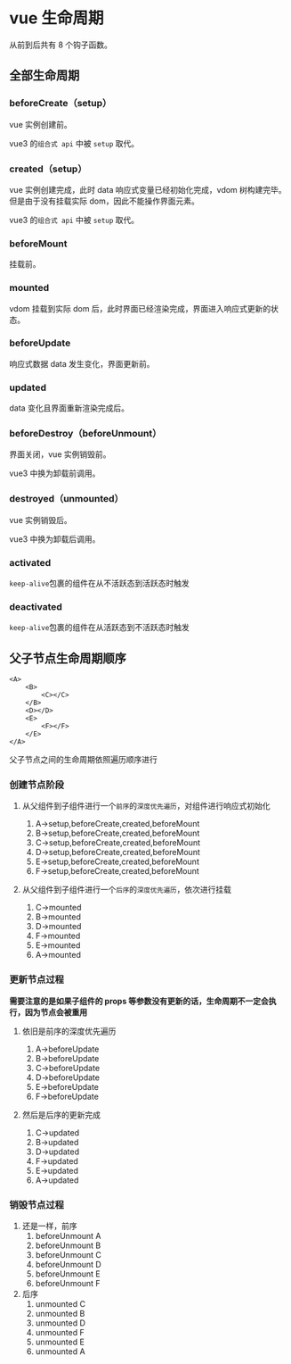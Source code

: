 # vue 生命周期

从前到后共有 8 个钩子函数。

## 全部生命周期

### beforeCreate（setup）

vue 实例创建前。

vue3 的`组合式 api` 中被 `setup` 取代。

### created（setup）

vue 实例创建完成，此时 data 响应式变量已经初始化完成，vdom 树构建完毕。但是由于没有挂载实际 dom，因此不能操作界面元素。

vue3 的`组合式 api` 中被 `setup` 取代。

### beforeMount

挂载前。

### mounted

vdom 挂载到实际 dom 后，此时界面已经渲染完成，界面进入响应式更新的状态。

### beforeUpdate

响应式数据 data 发生变化，界面更新前。

### updated

data 变化且界面重新渲染完成后。

### beforeDestroy（beforeUnmount）

界面关闭，vue 实例销毁前。

vue3 中换为卸载前调用。

### destroyed（unmounted）

vue 实例销毁后。

vue3 中换为卸载后调用。

### activated

`keep-alive`包裹的组件在从不活跃态到活跃态时触发

### deactivated

`keep-alive`包裹的组件在从活跃态到不活跃态时触发

## 父子节点生命周期顺序

```vue
<A>
    <B>
        <C></C>
    </B>
    <D></D>
    <E>
        <F></F>
    </E>
</A>
```

父子节点之间的生命周期依照遍历顺序进行

### 创建节点阶段

1. 从父组件到子组件进行一个`前序`的`深度优先遍历`，对组件进行响应式初始化

    1. A->setup,beforeCreate,created,beforeMount
    2. B->setup,beforeCreate,created,beforeMount
    3. C->setup,beforeCreate,created,beforeMount
    4. D->setup,beforeCreate,created,beforeMount
    5. E->setup,beforeCreate,created,beforeMount
    6. F->setup,beforeCreate,created,beforeMount

2. 从父组件到子组件进行一个`后序`的`深度优先遍历`，依次进行挂载
    1. C->mounted
    2. B->mounted
    3. D->mounted
    4. F->mounted
    5. E->mounted
    6. A->mounted

### 更新节点过程

**需要注意的是如果子组件的 props 等参数没有更新的话，生命周期不一定会执行，因为节点会被重用**

1. 依旧是前序的深度优先遍历

    1. A->beforeUpdate
    2. B->beforeUpdate
    3. C->beforeUpdate
    4. D->beforeUpdate
    5. E->beforeUpdate
    6. F->beforeUpdate

2. 然后是后序的更新完成
    1. C->updated
    2. B->updated
    3. D->updated
    4. F->updated
    5. E->updated
    6. A->updated

### 销毁节点过程

1. 还是一样，前序
    1. beforeUnmount A
    2. beforeUnmount B
    3. beforeUnmount C
    4. beforeUnmount D
    5. beforeUnmount E
    6. beforeUnmount F
2. 后序
    1. unmounted C
    2. unmounted B
    3. unmounted D
    4. unmounted F
    5. unmounted E
    6. unmounted A
